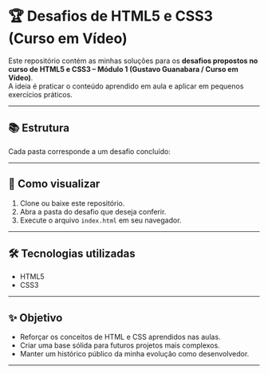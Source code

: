 # 🏆 Desafios de HTML5 e CSS3 (Curso em Vídeo)

Este repositório contém as minhas soluções para os **desafios propostos no curso de HTML5 e CSS3 – Módulo 1 (Gustavo Guanabara / Curso em Vídeo)**.  
A ideia é praticar o conteúdo aprendido em aula e aplicar em pequenos exercícios práticos.

---

## 📚 Estrutura
Cada pasta corresponde a um desafio concluído:

---

## 🚀 Como visualizar
1. Clone ou baixe este repositório.  
2. Abra a pasta do desafio que deseja conferir.  
3. Execute o arquivo `index.html` em seu navegador.  

---

## 🛠️ Tecnologias utilizadas
- HTML5  
- CSS3  

---

## ✨ Objetivo
- Reforçar os conceitos de HTML e CSS aprendidos nas aulas.  
- Criar uma base sólida para futuros projetos mais complexos.  
- Manter um histórico público da minha evolução como desenvolvedor.  

---
